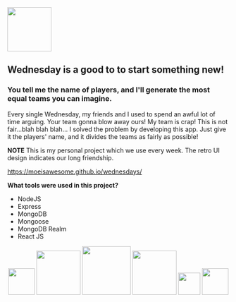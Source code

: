 <div align="left">
  <img width="100" height="100" src="https://lh3.googleusercontent.com/fife/AAWUweVKi8tEYM9WMfnEgDo8MQy8iE3OoZerypb5CokDK4XSPBhphuxctuV0w5jc1WQoCCMOvvQxecN6IgqsbODFRTu31aPyeWqT8is-N8KBmvzKNkGAECM0SonbGoTlh6QgymtSxRUo10qxAkWRIfa45VoqqTX9O4wCRro29dXC2Y8BxniNrxsq9QYCJU_K9mioHDWyO7u_sVyAq5XErtfyrMeGNZYOArszHhJLbZsYtUan_xuXJLvFNXlsDq6AmqPizSY663zneFqUJ3zxoiYcQR2FgwT3_VDWH4fqV9ZaE9RkRGPldwBfNKUwH3_WagLJib_KTQc-EjifaIILw2YS-qoTK0xjI4O5ttChhk1nYzsS3VTpFkUBMsjpndHElPvfXKJJBQW24trfz5o42NK3z6llV5Q8cJGkujGF-GNwHpIkTQ-4FGpRWNTYsL0StKPrLsH-ZJMcomauV3KbfpYWpxEbLngfXo63tPxvltMuT0l-A-oYY1wL7YJQFAqAB08Rd9v36mGRNHomE1Cp4U_JEh-g2SDpDSzKfxTaExvDzJj00Pl5s1V4SSa8hcF1RGa3U5zdvY4qOwe6u15JJkM8pPMVu2fHAdqZTDXGROfO_Q_6I5zksH0MHq8vRES5UUlKujh1k4w_JqpvdO_8VT_0wwOtcNMduujniGeNWpnJ0DbzsLjnBBEUsHP0DQv6zWMWPVKmV_sQ2fWFbjHZf-eUlDDt9gZcWKGLyCw=w1920-h937">
</div>

## Wednesday is a good to to start something new!

### You tell me the name of players, and I'll generate the most equal teams you can imagine.

Every single Wednesday, my friends and I used to spend an awful lot of time arguing.
Your team gonna blow away ours! My team is crap! This is not fair...blah blah blah...
I solved the problem by developing this app. Just give it the players' name, and it divides the teams as fairly as possible!

**NOTE**
This is my personal project which we use every week. The retro UI design indicates our long friendship.

https://moeisawesome.github.io/wednesdays/


**What tools were used in this project?**
* NodeJS
* Express
* MongoDB
* Mongoose
* MongoDB Realm
* React JS

<div align="center">
  <img height="60" src="https://lh3.googleusercontent.com/fife/AAWUweVapUrgtdB2p-TNRqRB8QutN3pF80iz_FkqZvIZD1GQT7O_ZpbNLTJYsR_7SOz5WFkGatYnCp1l6HBT5f-c3ppHmVFiWr-WYSoszN8B-cbIaPNCHbxP57HDqHj1ptExU1lBXOyjJ2BUmXnp1aZCoLISlk3Lx-tEKCAGkYm7WKwK3zN1jUs_203Yu46yUHg14pvHTx3n4dwXIG9PYB76h8tEQZ3kWuKwXpfd9yunTu56jj-CjZEYeiJ9SaBUhQ1s5XoTbqyc7pvxGWb66vv2D-k5QuxlI34-9easfwiCtvVG0hvJpCHR7UPF5puS_uDRpFVWDebfFh0J69BaQZeblqTXdJoz8UaJVzV0C0QO-BnYtWSDrqTGMuZN_gbxIjTi4_lK9ebWBDcwXRwsmVrd2EMf56kUq-jPi6Wwvi5tmO2wL7UvCXfU2tLcmVX0dfYgsVmhmLL_bbeCWa6hHitf9GLy8mcbZ0XVIxCgU_d1mt_wYyunQ0rAPGzgFCZWwz8gm6MV80gvuRSn2jDyqLxSU80Riqoq_kAUJzmOHAFOs5SUgSpkJvI3i52r-f2uELgQhwfIBK0L8Ut5UJPzvrHR66VlwmXEf1je8QlEythEnPtLO-2oA6yjJ1pNgESrxPnjohu56xFCwjzaRICeoFQn-AiotRpVGVj0S_JkHppjh32dEb3MxTlChRsTwbZV93XQlZEbkDw6-9vtLJurbmDImujFzH_mZeOFhSo=w1920-h937">
     <img width="100" src="https://lh3.googleusercontent.com/fife/AAWUweVevMHjE1Zwr8VV6nlgOrB_DtTx_8agOQIOO9Yt7XZxQQTchrQl_odbpc1Pi2pamRZd_cgVqxRsJ3z5TKXgJBEg3aS5CYYGfrSzNwbKuEyIRHnniRrFgca2pkn8SIiW8UiY03Mmg43-XQW63hCFBc2Kxf_P-mT75qOmozYyRwscautQeIuGbeT9U38lKkgMBp13bJvaBS6vSg9zuNW3d1KWSctxZfKmErXKpC_xoGWDS6X7jaqKz3v0RjVqWY2tXJDBWiapH4cd1zO1BhSWuQq4bFQCMk5PSoDiMgYbcvxo2Cf8Cxi33z8tAVFZKOy66Ju2-OegCXpI2Y9dLJdKML-uKz3_hupOIHvTKRPdezgreDCWRugGQSBrRzVvSG1Ii0FzzuHiFn7lcBXIIsv9lotRXMq2xM0zC3s9GT8P-NWCX3zzbROv05ifAU27oiyp-Foc-ScYlagGwC4cpsikol4QoL3U5wdyWZTll-cy6HmBu_kqo-bGS-c5P2hJnRFlYTqsPuvG_MocbitM-HROlU8wltucdrmk4gnZmQOYd6QydKsWZ0L6ocFT5nxq0Yhv0LuynJBsm28CDF_f_OiXdWfT-AmGvMrSor4Ri8HygEsMz-jj8Etw4zKNIM_32ILAedQWNGubzQ7Y6c7fCyDtjooDuPmi8-IHtopImgDKz48c_MZ4iX_uJNXCZQSk14L1Q0vqmDQNoFXp6JVH8AUW-sOe9Wg7cfv8QPA=w1920-h937">
  <img height="110" src="https://lh3.googleusercontent.com/fife/AAWUweVQnxMPjsucZLjH_JlfQf9SNSCqtu0T8gOzw7qmO8yIEYt8aKb5vWyyRZFE6PXYNIcGcOSfP0qq-XbbwSSCiv_HroSj4JMCEhrCd31aSiUk3AMu62PTNVVafmTahaLTtFoYVzR7XcKbDyID_Nq4l-qvytIKM4q8EQD3o6D7XFm1lnwgi1iFFVlC7av86bizfU8psbeGWGbZ1Q0ppqblXuzJ42_ZJ89TMlPPqL5pTrl8BXuijx0UAiJfR6lbQfN5arAuLoxVZ5si6gcJje0Juah5CXCSE3fW_NBcPS7dy2sW-DQvu3JweiA_rCiDbp0a68Tz3puuSfp0bdEgi_Yl208nls7teFyT2LnnsL-4cRHDP5kFNJ5s3baV0JmNnvwAQjDRbA6bSPB3UipKWd9rKLeAsiX21xnSL-pOoYlo7EezFA9oddWnYWx0OiTT5lD9e5zOJ4iCzOqmSeP15NwgyHakPTjsS8s4DDpS6iMONkiU5DbVK1sDdl_bv-yJFll4jXcPMwg1Jafu2f5Ziwhbk8PI2Ui1onHV_zNIYyKJIAn_rjicfFp5vpIamkCaUtxt_0EKg49tvkswMFr_brmHQsS34C913318lfx5rehuUa_U88T9r-XsY1XUkK4dTKc4uZppqSEg84NIKePH7WgJtPKjEq5TO7HyLQ78OwiV6KWd-hzXV_vYO-A348kcZ28ry5vpPIZVRxwVhfJlPbkwToRU8goW65_lxwI=w1920-h937">
   <img width="100" src="https://lh3.googleusercontent.com/fife/AAWUweVDoAgWCfPVkqYYq_-x528Eu_UXc-8lcenOcl2GQzyuXS68qa25rl12mCV8hHJF8MkyohZVn6FKJ-zXf3bzimRIPJj5XIUPT53sJOpwfzaDVObyIJ0ChmoqnTWdW-TrfE-cmTSB8sZd-WV51VcZWRenrRogG-xJ-efVwaFjqKGuT6-3uTA734nIB_H8QX9v4YBZhutNTujXj5eBddargfS-t0K_53sInb8uL7RKXSQr4mxxUqgdL0snVNCaxXkHvqIpadmSAVQaOF3Z06I6LV8Qfv6glmu90Bc05OqBFJNcNgCi2EPtvhxcZf8I1_5t_Wtxr0qaXYwDEMOrO0NYBjzKFn0QETUxF1RcesyGq6xwxFLESKRIyzZrGR65dc60zevGyQOJ8q9aLBlxYpoE9jOGGj-LOJ-OuVuUt20F2QZHB-Bs2ZINfdAzQOQWTWJGu7k_G8N4SX71yKg_gGZObjLRs8VxiUbuhuvtkha1gUVLkpMo3BpwJbVIRmy4zWORG6fzIqw6TAdl0HdIGDayD2aDIlDAouhDUIXwGmfqhEj6Op8NWc1sBW3HGVK3nMgQ0ltvcX6Aa_DFRVnctV5Vl6JglZJDT0kWVYWYL7WRYQas1RxSVaDFy-Ttb5b-f7Rs0-Qc1_8XMyyB0hJ7xnxj8sd4ms-o0zBg1DNPWjP04F-EA0Qh8QVdC3WQSex6mq3SvaDZn6f08xHN28e6Ov2SGgDBkP5ZCBgb-ek=w1920-h937">
     <img height="50" src="https://lh3.googleusercontent.com/fife/AAWUweVVw4I7eDdmCJ1OnEvC2UEQF68dWHJsm0pRmwAt6TW6RXyXZ5Lp3eNDewEObVVrZf1pEOsk1k4aZu8fZXyFyHjb0O2Eyn0JmoThQH_G2dxcJn97BlgsUUoqfGj5WKI_W_x4WedLNve9OjL-7iq_0hk-OvCgwpJ1CEZ7vLUK3wlj7kSPSJgyWANqsl7Iw_igQsDeSu3Xqo0jHjoIw8krrg7IhJFlHAj1so5WIUz5YIr9uc6en51k61CXKy3Ht9lslnef3axNWfOzaIkZ7iR5ktqkHMEQEa3eKnpACrouLmlcsn0A5FsriS5FRM9uQzoTVa0jvP94AD41KlXN010IGjzj4Aw_gOETbZ0tjo6Jw4oSS7NChosUc8mKzS6mlQNwriY-lKuht7IC6QZIY6wIer-FR4Jhl3AWyi4qBt-qVBo-rtcgCAfWaxMI8rsoYxgW3VA_gwXF4hfnPtg9q7dBw2BtzHWH3Fg9Bryad7Vmcyc1WT8d_GmBRMyF2xA-7qGpcx7xlmqrhCqY-mFJO6argoXudWnw99i4VvB6eJW3DMkjiKDvH_3zQudUDmhUaKOZgqcHFzINiZRd_96CPaalwu13Bxc5NW6AUJmKr-m319UPnuWXinJp_YWvmFZfzLNJDX931UYR7aGpZxDruT6rIpZIVRky9afej-j8VoS6jaLB6l3D_vcuzeFT6G0aHCS8PmiEBVVWi8zfWGppFipBMi8KCTvTINX00no=w1920-h937">
       <img height="60" src="https://lh3.googleusercontent.com/fife/AAWUweVGsNr5d_dbZeZzTmD5ddS9q2BmEFha_Zb6aLQLqzRbjufWihDkBifKZAl50Kl5k7IvJDA-nyqsz7BVagH13TDeCMllhROCcBbYOgm62kCknmYQPcGcL8YjQ1VPUAxLSh3z-xYp2_jC2pgO812KxWxGnNv41Pqn-Rw1LWT85bTugeg5DrDw-93xEDwD_xZoRW5OTZNCWeB0Cv94YGSnwM8e1DAidNeCrhkGL5C51xBABzfNYmTI4n3INmEfZ210qw5l7Bw-HyybgYzalxBw4o2FmM0Q5xDLluvwomM02mnKVQM4tS6ONjYEXDJgO61LNln_UwYHfPPLQgoL8m5H9rBCAmlxvvOtPhpALJ0a9JYvFdrJNMpeVsQDknMH5__dXWYCnYyjkh0CLMM9oyBCbgpLtZS6J2KBnADP0thMhMYm3myL9C49ySA6HmwoodkSoqghpX07YKp86ANNWtY30xnopVtlMsTdvjwU63rM47MJJA2u4DqLJmet6tZgl_kFbvc3mgUSuiSjLVlM3Gfrk9FQPz-QWD0W6ncX_lf7TOcolV1ddQ5xxaI-t8EAdAJWb0TY7VIZZQZYlZrkgaaT72XB_U3TPFJ4SY2uD_D7CQJJW5WFfBHpvkCigUhh9lKa-U_7iP2pa5cS6XTU60FeeaiJ6MgTCniMKCFrT-CQsxsqKxpnwHg0uSGYvXvV5lXEC6BSWn2AeuQodFwb-BJEhyt5QqTmLQ5ny60=w1920-h937">

  
  
</div>


